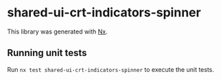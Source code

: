 # shared-ui-crt-indicators-spinner

This library was generated with [Nx](https://nx.dev).

## Running unit tests

Run `nx test shared-ui-crt-indicators-spinner` to execute the unit tests.
